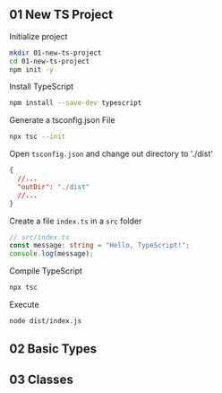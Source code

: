## 01 New TS Project

Initialize project

```sh
mkdir 01-new-ts-project
cd 01-new-ts-project
npm init -y
```

Install TypeScript

```sh
npm install --save-dev typescript
```

Generate a tsconfig.json File

```sh
npx tsc --init
```

Open `tsconfig.json` and change out directory to './dist'

```json
{
  //...
  "outDir": "./dist"
  //...
}
```

Create a file `index.ts` in a `src` folder

```typescript
// src/index.ts
const message: string = "Hello, TypeScript!";
console.log(message);
```

Compile TypeScript

```sh
npx tsc
```

Execute

```sh
node dist/index.js
```

## 02 Basic Types

## 03 Classes
